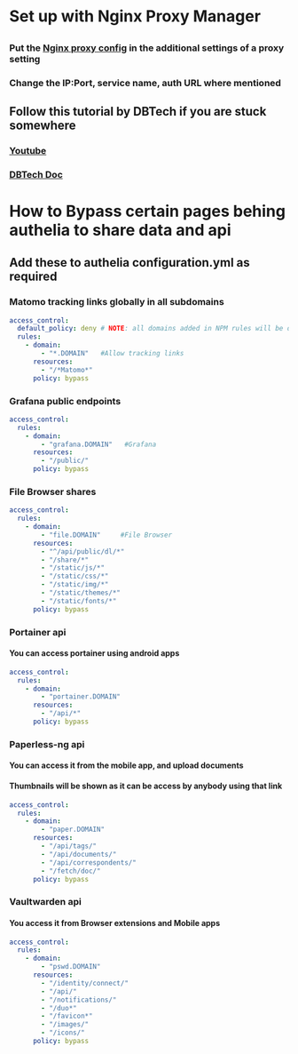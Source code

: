 
# Set up with Nginx Proxy Manager

##

### Put the [Nginx proxy config](/authelia/nginx_proxy_configuration) in the additional settings of a proxy setting

### Change the IP:Port, service name, auth URL where mentioned

###

## Follow this tutorial by DBTech if you are stuck somewhere

### [Youtube](https://www.youtube.com/DBTechYT)

### [DBTech Doc](https://dbt3ch.com/books/authelia-for-nginx-proxy-manager)

# How to Bypass certain pages behing authelia to share data and api

## Add these to authelia configuration.yml as required

### **Matomo** tracking links globally in all subdomains

```yml
access_control:
  default_policy: deny # NOTE: all domains added in NPM rules will be denied unless added below
  rules:
    - domain:
        - "*.DOMAIN"   #Allow tracking links
      resources:
        - "/*Matomo*"
      policy: bypass
```

### **Grafana** public endpoints

```yml
access_control:
  rules:
    - domain:
        - "grafana.DOMAIN"   #Grafana
      resources:
        - "/public/"
      policy: bypass
```

### **File Browser** shares

```yml
access_control:
  rules:
    - domain:
        - "file.DOMAIN"     #File Browser
      resources:
        - "^/api/public/dl/*"
        - "/share/*"
        - "/static/js/*"
        - "/static/css/*"
        - "/static/img/*"
        - "/static/themes/*"
        - "/static/fonts/*"
      policy: bypass
```

### **Portainer api**

#### You can access portainer using android apps

```yml
access_control:
  rules:
    - domain:
        - "portainer.DOMAIN"  
      resources:
        - "/api/*"
      policy: bypass
```

### **Paperless-ng api**

#### You can access it from the mobile app, and upload documents

#### Thumbnails will be shown as it can be access by anybody using that link

```yml
access_control:
  rules:
    - domain:
        - "paper.DOMAIN"    
      resources:
        - "/api/tags/"
        - "/api/documents/"
        - "/api/correspondents/"
        - "/fetch/doc/"
      policy: bypass
```

### **Vaultwarden api**

#### You access it from Browser extensions and Mobile apps

```yml
access_control:
  rules:
    - domain:
        - "pswd.DOMAIN"       
      resources:
        - "/identity/connect/"
        - "/api/"
        - "/notifications/"
        - "/duo*"
        - "/favicon*"
        - "/images/"
        - "/icons/"
      policy: bypass
```

#
